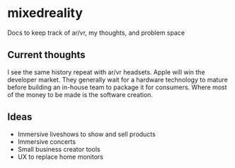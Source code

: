 # mixedreality
Docs to keep track of ar/vr, my thoughts, and problem space

## Current thoughts
I see the same history repeat with ar/vr headsets. Apple will win the developer market. They generally wait for a hardware technology to mature before building an in-house team to package it for consumers. Where most of the money to be made is the software creation.

## Ideas
- Immersive liveshows to show and sell products
- Immersive concerts
- Small business creator tools
- UX to replace home monitors

